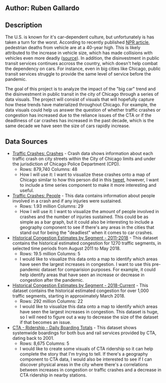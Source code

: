 ## Author: Ruben Gallardo

## Description
The U.S. is known for it's car-dependent culture, but unfortunately is has taken a turn for the worst. 
According to recently published [NPR article](https://www.npr.org/2023/06/26/1184034017/us-pedestrian-deaths-high-traffic-car), pedestrian deaths from vehicle are at a 40-year high. This is likely attributed to the increase in vehicle size, which has made collisions with vehicles even more deadly ([source](https://www.economist.com/interactive/united-states/2024/08/31/americans-love-affair-with-big-cars-is-killing-them)). In addition, the disinvestment in public transit services continues accross the country, which doesn't help combat the dependency on cars. For instance, even in big cities like Chicago, public transit services struggle to provide the same level of service before the pandemic. 

The goal of this project is to analyze the impact of the "big car" trend and the disinvestment in public transit in the city of Chicago through a series of data visuals. The project will consist of visuals that will hopefully capture how these trends have materialized throughout Chicago. For example, the data visuals could help us answer the question of whether traffic crashes or congestion has increased due to the reliance issues of the CTA or if the deadliness of car crashes has increased in the past decade, which is the same decade we have seen the size of cars rapidly increase. 

## Data Sources 
- [Traffic Crashes: Crashes](https://data.cityofchicago.org/Transportation/Traffic-Crashes-Crashes/85ca-t3if/about_data) - Crash data shows information about each traffic crash on city streets within the City of Chicago limits and under the jurisdiction of Chicago Police Department (CPD).
  - Rows: 879,740 Columns: 48
  - How I will use it: I want to visualize these crashes onto a map of Chicago similar to how this person did in this [tweet](https://x.com/ronythebikeczar/status/1841159287889969387), however, I want to include a time series component to make it more interesting and useful. 
- [Traffic Crashes: People](https://data.cityofchicago.org/Transportation/Traffic-Crashes-People/u6pd-qa9d/about_data) - This data contains information about people involved in a crash and if any injuries were sustained.
  - Rows: 1.93 million Columns: 29
  - How I will use it: I want to visualize the amount of people involved in crashes and the number of injuries sustained. This could be as simple as a bar graph, but it could also be interesting to include a geography component to see if there's any areas in the cities that stand out for being the "deadliest" when it comes to car crashes. 
- [Historical Congestion Estimates by Segment - 2011-2018](https://data.cityofchicago.org/Transportation/Chicago-Traffic-Tracker-Historical-Congestion-Esti/77hq-huss/about_data) - This dataset contains the historical estimated congestion for 1270 traffic segments, in selected time periods from August 2011 to May 2018.
  - Rows: 19.5 million Columns: 5
  - I would like to visualize this data onto a map to identify which areas have seen the largest increases in congestion. I want to use this pre-pandemic dataset for comparision purposes. For example, it could help identify areas that have seen an increase or decrease in congestion after the pandemic. 
- [Historical Congestion Estimates by Segment - 2018-Current](https://data.cityofchicago.org/Transportation/Chicago-Traffic-Tracker-Historical-Congestion-Esti/sxs8-h27x/about_data) - This dataset contains the historical estimated congestion for over 1,000 traffic segments, starting in approximately March 2018.
  - Rows: 292 million Columns: 22
  - I would like to visualize this data onto a map to identify which areas have seen the largest increases in congestion. This dataset is huge, so I will need to figure out a way to decrease the size of the dataset if that becomes an issue. 
- [CTA - Ridership - Daily Boarding Totals](https://data.cityofchicago.org/Transportation/CTA-Ridership-Daily-Boarding-Totals/6iiy-9s97/about_data) - This dataset shows systemwide boardings for both bus and rail services provided by CTA, dating back to 2001.
  - Rows: 8,675 Columns: 5
  - I would like to create some visuals of CTA ridership so it can help complete the story that I'm trying to tell. If there's a geography component to CTA data, I would also be interested to see if I can discover physical areas in the city where there's a correlations between increases in congestion or traffic crashes and a decrease in CTA ridership in nearby stations. 
